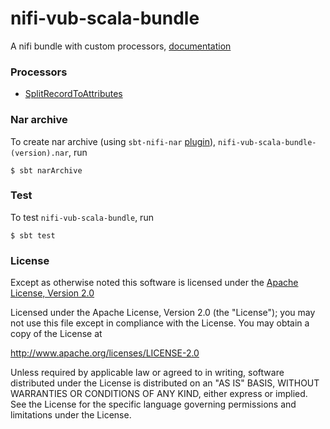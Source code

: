 nifi-vub-scala-bundle
========

A nifi bundle with custom processors, [documentation](https://tonykoval.github.io/nifi-vub-scala-bundle/)

### Processors

- [SplitRecordToAttributes](https://tonykoval.github.io/nifi-vub-scala-bundle/SplitRecordToAttributes.html)

### Nar archive
To create nar archive (using `sbt-nifi-nar` [plugin](https://github.com/tonykoval/sbt-nifi-nar)), `nifi-vub-scala-bundle-(version).nar`, run

    $ sbt narArchive

### Test
To test `nifi-vub-scala-bundle`, run

    $ sbt test

### License

Except as otherwise noted this software is licensed under the
[Apache License, Version 2.0](http://www.apache.org/licenses/LICENSE-2.0.html)

Licensed under the Apache License, Version 2.0 (the "License");
you may not use this file except in compliance with the License.
You may obtain a copy of the License at

  http://www.apache.org/licenses/LICENSE-2.0

Unless required by applicable law or agreed to in writing, software
distributed under the License is distributed on an "AS IS" BASIS,
WITHOUT WARRANTIES OR CONDITIONS OF ANY KIND, either express or implied.
See the License for the specific language governing permissions and
limitations under the License.
